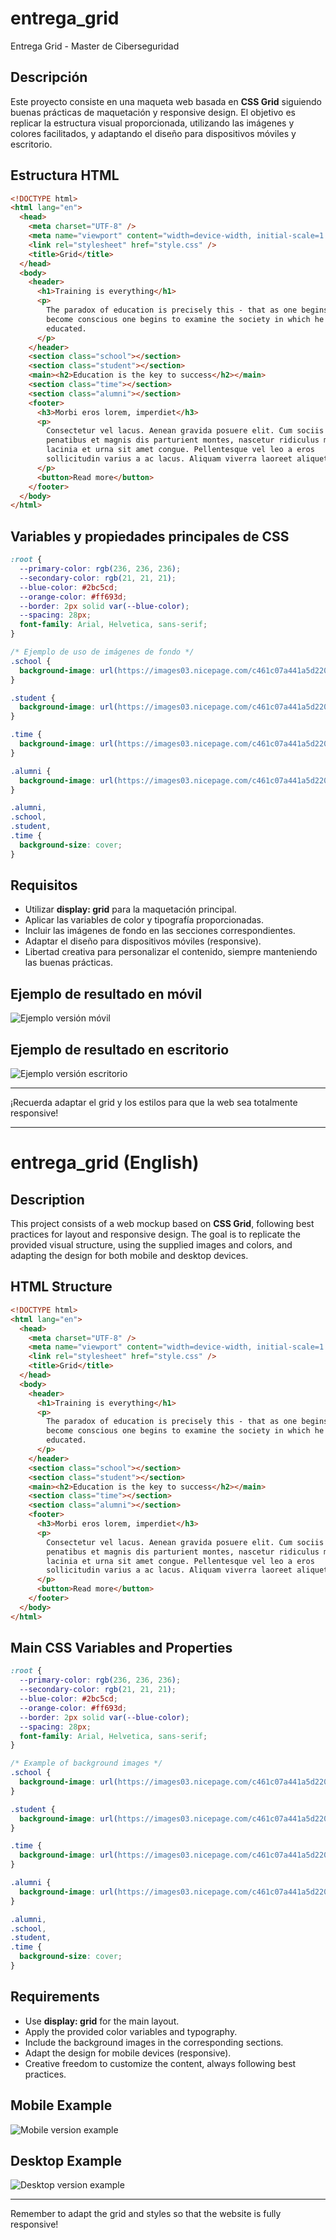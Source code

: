 # entrega_grid

Entrega Grid - Master de Ciberseguridad

## Descripción

Este proyecto consiste en una maqueta web basada en **CSS Grid** siguiendo buenas prácticas de maquetación y responsive design. El objetivo es replicar la estructura visual proporcionada, utilizando las imágenes y colores facilitados, y adaptando el diseño para dispositivos móviles y escritorio.

## Estructura HTML

```html
<!DOCTYPE html>
<html lang="en">
  <head>
    <meta charset="UTF-8" />
    <meta name="viewport" content="width=device-width, initial-scale=1.0" />
    <link rel="stylesheet" href="style.css" />
    <title>Grid</title>
  </head>
  <body>
    <header>
      <h1>Training is everything</h1>
      <p>
        The paradox of education is precisely this - that as one begins to
        become conscious one begins to examine the society in which he is being
        educated.
      </p>
    </header>
    <section class="school"></section>
    <section class="student"></section>
    <main><h2>Education is the key to success</h2></main>
    <section class="time"></section>
    <section class="alumni"></section>
    <footer>
      <h3>Morbi eros lorem, imperdiet</h3>
      <p>
        Consectetur vel lacus. Aenean gravida posuere elit. Cum sociis natoque
        penatibus et magnis dis parturient montes, nascetur ridiculus mus. Duis
        lacinia et urna sit amet congue. Pellentesque vel leo a eros
        sollicitudin varius a ac lacus. Aliquam viverra laoreet aliquet.
      </p>
      <button>Read more</button>
    </footer>
  </body>
</html>
```

## Variables y propiedades principales de CSS

```css
:root {
  --primary-color: rgb(236, 236, 236);
  --secondary-color: rgb(21, 21, 21);
  --blue-color: #2bc5cd;
  --orange-color: #ff693d;
  --border: 2px solid var(--blue-color);
  --spacing: 28px;
  font-family: Arial, Helvetica, sans-serif;
}

/* Ejemplo de uso de imágenes de fondo */
.school {
  background-image: url(https://images03.nicepage.com/c461c07a441a5d220e8feb1a/d8ce469044b958508f4bdbab/blueschoolbackpackwithessentialsupplies_232148207678.jpg);
}

.student {
  background-image: url(https://images03.nicepage.com/c461c07a441a5d220e8feb1a/9e4ce16148dd5cbeb1065410/89f80abe-6acd-d8dc-a341-3e571206975b.jpg);
}

.time {
  background-image: url(https://images03.nicepage.com/c461c07a441a5d220e8feb1a/773a5aa425b1502aaac14708/f2b45624-c8f6-3aa0-0ee4-58adda3c89b0.jpg);
}

.alumni {
  background-image: url(https://images03.nicepage.com/c461c07a441a5d220e8feb1a/89993ff69c3e5244ad2bf1ba/blondestudentgirlissmilingholdingfoldernotebookherhandsuniversitybackground_101969664.jpg);
}

.alumni,
.school,
.student,
.time {
  background-size: cover;
}
```

## Requisitos

- Utilizar **display: grid** para la maquetación principal.
- Aplicar las variables de color y tipografía proporcionadas.
- Incluir las imágenes de fondo en las secciones correspondientes.
- Adaptar el diseño para dispositivos móviles (responsive).
- Libertad creativa para personalizar el contenido, siempre manteniendo las buenas prácticas.

## Ejemplo de resultado en móvil

![Ejemplo versión móvil](./media/img/mobile_example.png)

## Ejemplo de resultado en escritorio

![Ejemplo versión escritorio](./media/img/desktop_example.png)

---

¡Recuerda adaptar el grid y los estilos para que la web sea totalmente responsive!

---

# entrega_grid (English)

## Description

This project consists of a web mockup based on **CSS Grid**, following best practices for layout and responsive design. The goal is to replicate the provided visual structure, using the supplied images and colors, and adapting the design for both mobile and desktop devices.

## HTML Structure

```html
<!DOCTYPE html>
<html lang="en">
  <head>
    <meta charset="UTF-8" />
    <meta name="viewport" content="width=device-width, initial-scale=1.0" />
    <link rel="stylesheet" href="style.css" />
    <title>Grid</title>
  </head>
  <body>
    <header>
      <h1>Training is everything</h1>
      <p>
        The paradox of education is precisely this - that as one begins to
        become conscious one begins to examine the society in which he is being
        educated.
      </p>
    </header>
    <section class="school"></section>
    <section class="student"></section>
    <main><h2>Education is the key to success</h2></main>
    <section class="time"></section>
    <section class="alumni"></section>
    <footer>
      <h3>Morbi eros lorem, imperdiet</h3>
      <p>
        Consectetur vel lacus. Aenean gravida posuere elit. Cum sociis natoque
        penatibus et magnis dis parturient montes, nascetur ridiculus mus. Duis
        lacinia et urna sit amet congue. Pellentesque vel leo a eros
        sollicitudin varius a ac lacus. Aliquam viverra laoreet aliquet.
      </p>
      <button>Read more</button>
    </footer>
  </body>
</html>
```

## Main CSS Variables and Properties

```css
:root {
  --primary-color: rgb(236, 236, 236);
  --secondary-color: rgb(21, 21, 21);
  --blue-color: #2bc5cd;
  --orange-color: #ff693d;
  --border: 2px solid var(--blue-color);
  --spacing: 28px;
  font-family: Arial, Helvetica, sans-serif;
}

/* Example of background images */
.school {
  background-image: url(https://images03.nicepage.com/c461c07a441a5d220e8feb1a/d8ce469044b958508f4bdbab/blueschoolbackpackwithessentialsupplies_232148207678.jpg);
}

.student {
  background-image: url(https://images03.nicepage.com/c461c07a441a5d220e8feb1a/9e4ce16148dd5cbeb1065410/89f80abe-6acd-d8dc-a341-3e571206975b.jpg);
}

.time {
  background-image: url(https://images03.nicepage.com/c461c07a441a5d220e8feb1a/773a5aa425b1502aaac14708/f2b45624-c8f6-3aa0-0ee4-58adda3c89b0.jpg);
}

.alumni {
  background-image: url(https://images03.nicepage.com/c461c07a441a5d220e8feb1a/89993ff69c3e5244ad2bf1ba/blondestudentgirlissmilingholdingfoldernotebookherhandsuniversitybackground_101969664.jpg);
}

.alumni,
.school,
.student,
.time {
  background-size: cover;
}
```

## Requirements

- Use **display: grid** for the main layout.
- Apply the provided color variables and typography.
- Include the background images in the corresponding sections.
- Adapt the design for mobile devices (responsive).
- Creative freedom to customize the content, always following best practices.

## Mobile Example

![Mobile version example](./media/img/mobile_example.png)

## Desktop Example

![Desktop version example](./media/img/desktop_example.png)

---

Remember to adapt the grid and styles so that the website is fully responsive!
